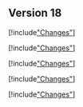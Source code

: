 
## Version 18

[!include["Changes"](./_changes18.00.md)]

[!include["Changes"](./_changes18.01.md)]

[!include["Changes"](./_changes18.02.md)]

[!include["Changes"](./_changes18.03.md)]

[!include["Changes"](./_changes18.04.md)]
